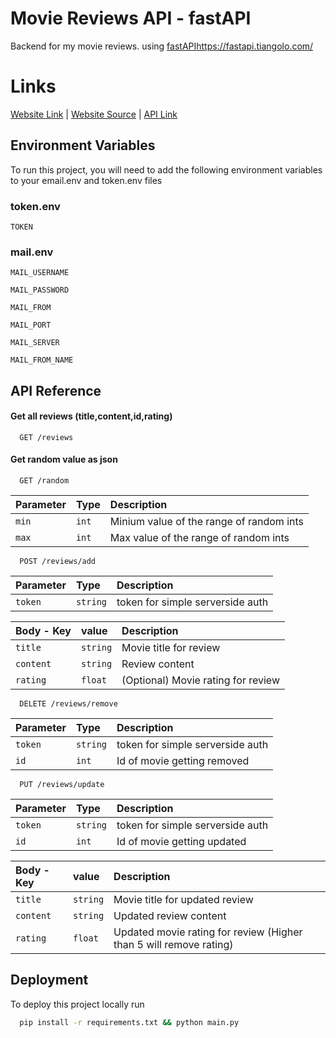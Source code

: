 
# Movie Reviews API - fastAPI
Backend for my movie reviews. using [fastAPI](https://fastapi.tiangolo.com/)https://fastapi.tiangolo.com/
# Links
[Website Link](https://movies.piuroprauxy.ml/) | [Website Source](https://github.com/yPiuro/moviereviews) | [API Link](https://api.piuroprauxy.ml/)

## Environment Variables

To run this project, you will need to add the following environment variables to your email.env and token.env files

### token.env

`TOKEN`

### mail.env

`MAIL_USERNAME`

`MAIL_PASSWORD`

`MAIL_FROM`

`MAIL_PORT`

`MAIL_SERVER`

`MAIL_FROM_NAME`


## API Reference

#### Get all reviews (title,content,id,rating)

```http
  GET /reviews
```

#### Get random value as json

```http
  GET /random
```

| Parameter | Type     | Description                       |
| :-------- | :------- | :-------------------------------- |
| `min`      | `int` | Minium value of the range of random ints |
| `max`      | `int` | Max value of the range of random ints |

```http
  POST /reviews/add
```

| Parameter | Type     | Description                       |
| :-------- | :------- | :-------------------------------- |
| `token`      | `string` | token for simple serverside auth |

| Body - Key | value    | Description                       |
| :-------- | :------- | :-------------------------------- |
| `title`      | `string` | Movie title for review |
| `content`      | `string` | Review content |
| `rating`      | `float` | (Optional) Movie rating for review |

```http
  DELETE /reviews/remove
```

| Parameter | Type     | Description                       |
| :-------- | :------- | :-------------------------------- |
| `token`      | `string` | token for simple serverside auth |
| `id`      | `int` | Id of movie getting removed |


```http
  PUT /reviews/update
```

| Parameter | Type     | Description                       |
| :-------- | :------- | :-------------------------------- |
| `token`      | `string` | token for simple serverside auth |
| `id`      | `int` | Id of movie getting updated |

| Body - Key | value    | Description                       |
| :-------- | :------- | :-------------------------------- |
| `title`      | `string` | Movie title for updated review |
| `content`      | `string` | Updated review content |
| `rating`      | `float` | Updated movie rating for review (Higher than 5 will remove rating) |

## Deployment

To deploy this project locally run

```bash
  pip install -r requirements.txt && python main.py
```

